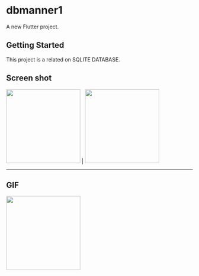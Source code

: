 # dbmanner1

A new Flutter project.

## Getting Started

This project is a related on SQLITE DATABASE.

## Screen shot

<img src ='https://user-images.githubusercontent.com/102577515/172872636-b144e79a-4179-4950-be62-172e8585961c.png' width=200/>  |  <img src= "https://user-images.githubusercontent.com/102577515/172872700-99f9619b-153c-4bf9-8ff6-7c559222bbab.png" width=200/>

---

## GIF

<img src ='https://user-images.githubusercontent.com/102577515/172872588-1d5a0f29-74ae-477c-9850-b7655395a77a.gif' width=200/>